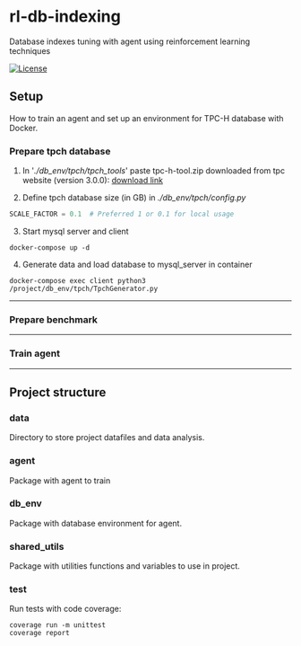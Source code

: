 # rl-db-indexing

Database indexes tuning with agent using reinforcement learning techniques

[![License](https://img.shields.io/github/license/Chotom/rl-db-indexing)](https://github.com/Chotom/rl-db-indexing/blob/main/LICENSE)

## Setup

How to train an agent and set up an environment for TPC-H database with Docker.

### Prepare tpch database

1. In '*./db_env/tpch/tpch_tools*'  paste tpc-h-tool.zip downloaded from tpc website (version
   3.0.0): [download link](http://tpc.org/tpc_documents_current_versions/download_programs/tools-download-request5.asp?bm_type=TPC-H&bm_vers=3.0.0&mode=CURRENT-ONLY "tpch tools")


2. Define tpch database size (in GB) in *./db_env/tpch/config.py*

```python
SCALE_FACTOR = 0.1  # Preferred 1 or 0.1 for local usage
```

3. Start mysql server and client

```shell
docker-compose up -d
```

4. Generate data and load database to mysql_server in container

```shell
docker-compose exec client python3 /project/db_env/tpch/TpchGenerator.py
```

---

### Prepare benchmark

---

### Train agent

---

## Project structure

### data

Directory to store project datafiles and data analysis.

### agent

Package with agent to train

### db_env

Package with database environment for agent.

### shared_utils

Package with utilities functions and variables to use in project.

### test

Run tests with code coverage:

```shell
coverage run -m unittest
coverage report
```